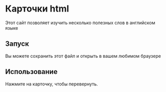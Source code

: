 # Карточки html
Этот сайт позволяет изучить несколько полезных слов в английском языке
## Запуск
Вы можете сохранить этот файл и открыть в вашем любимом браузере
## Использование
Нажмите на карточку, чтобы перевернуть.
